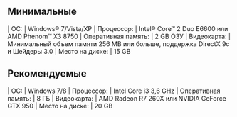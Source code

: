 ## Минимальные
| ОС: | Windows® 7/Vista/XP
| Процессор: | Intel® Core™ 2 Duo E6600 или AMD Phenom™ X3 8750
| Оперативная память: | 2 GB ОЗУ
| Видеокарта: | Минимальный объем памяти 256 MB или больше, поддержка DirectX 9с и Шейдеры 3.0
| Место на диске: | 15 GB
## Рекомендуемые
| ОС: | Windows 7/8
| Процессор: | Intel Core i3 3,6 GHz
| Оперативная память: | 8 ГБ
| Видеокарта: | AMD Radeon R7 260X или NVIDIA GeForce GTX 950
| Место на диске: | 20 GB
